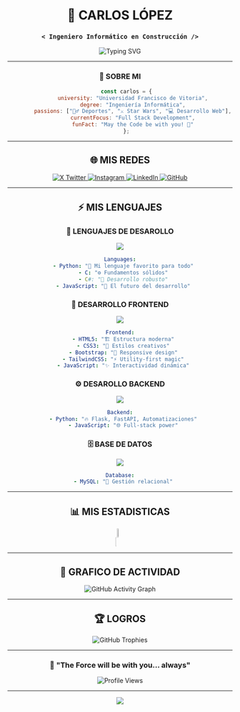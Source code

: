 <div align="center">

# 🚀 CARLOS LÓPEZ
### `< Ingeniero Informático en Construcción />`

<img src="https://readme-typing-svg.herokuapp.com?font=Fira+Code&size=24&duration=3000&pause=1000&color=00D9FF&center=true&vCenter=true&multiline=true&width=600&height=100&lines=%F0%9F%8C%8C+Estudiante+UFV;%E2%9A%A1+Apasionado+por+la+Tecnolog%C3%ADa;%F0%9F%8C%9F+Fan+de+Star+Wars" alt="Typing SVG" />

---

### 🌌 **SOBRE MI**
<div align="center">

```javascript
    const carlos = {
        university: "Universidad Francisco de Vitoria",
        degree: "Ingeniería Informática",
        passions: ["🏃‍♂️ Deportes", "⚔️ Star Wars", "💻 Desarrollo Web"],
        currentFocus: "Full Stack Development",
        funFact: "May the Code be with you! 🌟"
    };
```

</div>

---

## 🌐 **MIS REDES**

<div align="center">
  <a href="https://x.com/carlossslpzz" target="_blank">
    <img src="https://img.shields.io/badge/𝕏_Twitter-000000?style=for-the-badge&logo=x&logoColor=white&labelColor=1DA1F2" alt="X Twitter" />
  </a>
  <a href="https://www.instagram.com/carlossss_lpz/" target="_blank">
    <img src="https://img.shields.io/badge/Instagram-E4405F?style=for-the-badge&logo=instagram&logoColor=white&labelColor=FF69B4" alt="Instagram" />
  </a>
  <a href="https://www.linkedin.com/in/carlos-lopez-195279350/" target="_blank">
    <img src="https://img.shields.io/badge/LinkedIn-0077B5?style=for-the-badge&logo=linkedin&logoColor=white&labelColor=0366D6" alt="LinkedIn" />
  </a>
  <a href="https://github.com/Carlossslpz" target="_blank">
    <img src="https://img.shields.io/badge/GitHub-181717?style=for-the-badge&logo=github&logoColor=white&labelColor=24292E" alt="GitHub" />
  </a>
</div>

---

## ⚡ **MIS LENGUAJES**

### 🎯 **LENGUAJES DE DESAROLLO**
<div align="center">
  <img src="https://skillicons.dev/icons?i=python,c,cs,js" />
</div>

```yaml
Languages:
  - Python: "🐍 Mi lenguaje favorito para todo"
  - C: "⚙️ Fundamentos sólidos"
  - C#: "🔷 Desarrollo robusto"
  - JavaScript: "🚀 El futuro del desarrollo"
```

### 🎨 **DESARROLLO FRONTEND**
<div align="center">
  <img src="https://skillicons.dev/icons?i=html,css,bootstrap,tailwind,js" />
</div>

```yaml
Frontend:
  - HTML5: "🏗️ Estructura moderna"
  - CSS3: "🎨 Estilos creativos"
  - Bootstrap: "📱 Responsive design"
  - TailwindCSS: "⚡ Utility-first magic"
  - JavaScript: "✨ Interactividad dinámica"
```

### ⚙️ **DESAROLLO BACKEND**
<div align="center">
  <img src="https://skillicons.dev/icons?i=python,js" />
</div>

```yaml
Backend:
  - Python: "🔥 Flask, FastAPI, Automatizaciones"
  - JavaScript: "🌐 Full-stack power"
```

### 🗄️ **BASE DE DATOS**
<div align="center">
  <img src="https://skillicons.dev/icons?i=mysql" />
</div>

```yaml
Database:
  - MySQL: "🐬 Gestión relacional"
```

---

## 📊 **MIS ESTADISTICAS**

<!-- STATS Y LENGUAJES MAS USADOS --> 
<div style="display:grid;align-items:center;justify-content:center"> 
    <img style="height:100%;width:49%;max-width: 100%" src="https://github-readme-stats.vercel.app/api?username=Carlossslpz&theme=cobalt&count_private=true&show_icons=true&include_all_commits=true"/> 
    <img style="height:100%;width:49%;max-width: 10%" src="https://github-readme-stats.vercel.app/api/top-langs/?username=Carlossslpz&layout=compact&theme=cobalt&langs_count=8"/> 
</div>

---

## 🎯 **GRAFICO DE ACTIVIDAD**

<div align="center">
  <img src="https://github-readme-activity-graph.vercel.app/graph?username=Carlossslpz&bg_color=0D1117&color=00D9FF&line=00D9FF&point=FFFFFF&area=true&hide_border=true" alt="GitHub Activity Graph" />
</div>

---

## 🏆 **LOGROS**

<div align="center">
  <img src="https://github-profile-trophy.vercel.app/?username=Carlossslpz&theme=tokyonight&no-frame=true&no-bg=true&margin-w=4&row=1" alt="GitHub Trophies" />
</div>

---

<div align="center">
  
### 💫 **"The Force will be with you... always"**
  
  <img src="https://komarev.com/ghpvc/?username=Carlossslpz&label=Profile%20Views&color=00d9ff&style=for-the-badge" alt="Profile Views" />
  
</div>

---

<div align="center">
  <img src="https://capsule-render.vercel.app/api?type=waving&color=00D9FF&height=120&section=footer"/>
</div>

</div>
